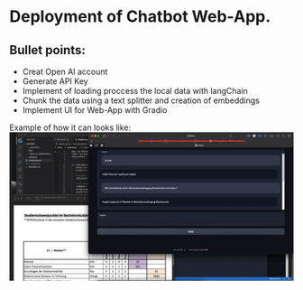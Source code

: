 # Deployment of Chatbot Web-App. 
## Bullet points:
- Creat Open AI account 
- Generate API Key
- Implement of loading proccess the local data with langChain
- Chunk the data using a text splitter and creation of embeddings
- Implement UI for  Web-App with Gradio


Example of how it can looks like:
![Alt text](image.png)
